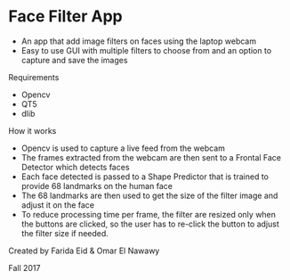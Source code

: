 # Face Filter App

* An app that add image filters on faces using the laptop webcam
* Easy to use GUI with multiple filters to choose from and an option to capture and save the images


Requirements
* Opencv 
* QT5
* dlib 

How it works

* Opencv is used to capture a live feed from the webcam
* The frames extracted from the webcam are then sent to a Frontal Face Detector which detects faces
* Each face detected is passed to a Shape Predictor that is trained to provide 68 landmarks on the human face
* The 68 landmarks are then used to get the size of the filter image and adjust it on the face
* To reduce processing time per frame, the filter are resized only when the buttons are clicked, so the user has to re-click the button to adjust the filter size if needed. 

Created by
Farida Eid & Omar El Nawawy

Fall 2017 